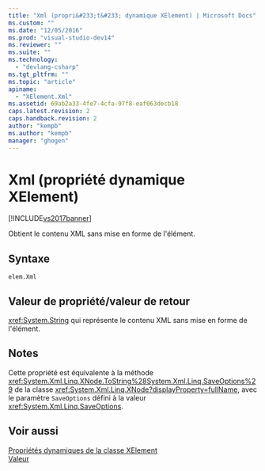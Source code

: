 ```yaml
---
title: "Xml (propri&#233;t&#233; dynamique XElement) | Microsoft Docs"
ms.custom: ""
ms.date: "12/05/2016"
ms.prod: "visual-studio-dev14"
ms.reviewer: ""
ms.suite: ""
ms.technology: 
  - "devlang-csharp"
ms.tgt_pltfrm: ""
ms.topic: "article"
apiname: 
  - "XElement.Xml"
ms.assetid: 69ab2a33-4fe7-4cfa-97f8-eaf063decb18
caps.latest.revision: 2
caps.handback.revision: 2
author: "kempb"
ms.author: "kempb"
manager: "ghogen"
---
```

# Xml (propri&#233;t&#233; dynamique XElement)
[!INCLUDE[vs2017banner](../code-quality/includes/vs2017banner.md)]

Obtient le contenu XML sans mise en forme de l'élément.  
  
## Syntaxe  
  
```  
elem.Xml  
```  
  
## Valeur de propriété\/valeur de retour  
 <xref:System.String> qui représente le contenu XML sans mise en forme de l'élément.  
  
## Notes  
 Cette propriété est équivalente à la méthode <xref:System.Xml.Linq.XNode.ToString%28System.Xml.Linq.SaveOptions%29> de la classe <xref:System.Xml.Linq.XNode?displayProperty=fullName>, avec le paramètre `SaveOptions` défini à la valeur <xref:System.Xml.Linq.SaveOptions>.  
  
## Voir aussi  
 [Propriétés dynamiques de la classe XElement](../designers/xelement-class-dynamic-properties.md)   
 [Valeur](../designers/value-xelement-dynamic-property.md)